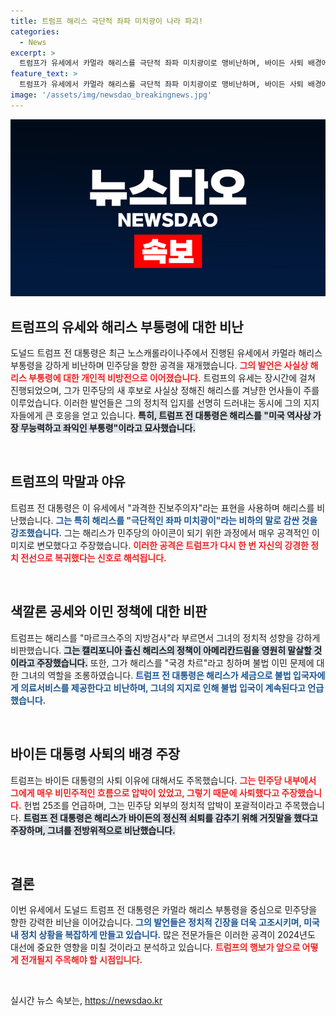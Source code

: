 ```yaml
---
title: 트럼프 해리스 극단적 좌파 미치광이 나라 파괴!
categories:
  - News
excerpt: >
  트럼프가 유세에서 카멀라 해리스를 극단적 좌파 미치광이로 맹비난하며, 바이든 사퇴 배경에 대한 의혹도 제기했습니다. 그가 다시 원색적 비난으로 돌아간 모습은 정치적 긴장을 고조시키고 있습니다.
feature_text: >
  트럼프가 유세에서 카멀라 해리스를 극단적 좌파 미치광이로 맹비난하며, 바이든 사퇴 배경에 대한 의혹도 제기했습니다. 그가 다시 원색적 비난으로 돌아간 모습은 정치적 긴장을 고조시키고 있습니다.
image: '/assets/img/newsdao_breakingnews.jpg'
---
```


<p><img src="/assets/img/newsdao_breakingnews.jpg" alt="implanttips 속보" /></p>

<h2 data-ke-size="size26">트럼프의 유세와 해리스 부통령에 대한 비난</h2>

<p data-ke-size="size16">도널드 트럼프 전 대통령은 최근 노스캐롤라이나주에서 진행된 유세에서 카멀라 해리스 부통령을 강하게 비난하며 민주당을 향한 공격을 재개했습니다. <b><span style="color: #ee2323;">그의 발언은 사실상 해리스 부통령에 대한 개인적 비방전으로 이어졌습니다.</span></b> 트럼프의 유세는 장시간에 걸쳐 진행되었으며, 그가 민주당의 새 후보로 사실상 정해진 해리스를 겨냥한 언사들이 주를 이루었습니다. 이러한 발언들은 그의 정치적 입지를 선명히 드러내는 동시에 그의 지지자들에게 큰 호응을 얻고 있습니다. <b><span style="background-color: #21538527;">특히, 트럼프 전 대통령은 해리스를 "미국 역사상 가장 무능력하고 좌익인 부통령"이라고 묘사했습니다.</span></b></p>

<p data-ke-size="size16">&nbsp;</p>

<h2 data-ke-size="size26">트럼프의 막말과 야유</h2>

<p data-ke-size="size16">트럼프 전 대통령은 이 유세에서 "과격한 진보주의자"라는 표현을 사용하며 해리스를 비난했습니다. <b><span style="color: #1a5490;">그는 특히 해리스를 "극단적인 좌파 미치광이"라는 비하의 말로 감싼 것을 강조했습니다.</span></b> 그는 해리스가 민주당의 아이콘이 되기 위한 과정에서 매우 공격적인 이미지로 변모했다고 주장했습니다. <b><span style="color: #ee2323;">이러한 공격은 트럼프가 다시 한 번 자신의 강경한 정치 전선으로 복귀했다는 신호로 해석됩니다.</span></b></p>

<p data-ke-size="size16">&nbsp;</p>

<h2 data-ke-size="size26">색깔론 공세와 이민 정책에 대한 비판</h2>

<p data-ke-size="size16">트럼프는 해리스를 "마르크스주의 지방검사"라 부르면서 그녀의 정치적 성향을 강하게 비판했습니다. <b><span style="background-color: #21538527;">그는 캘리포니아 출신 해리스의 정책이 아메리칸드림을 영원히 말살할 것이라고 주장했습니다.</span></b> 또한, 그가 해리스를 "국경 차르"라고 칭하며 불법 이민 문제에 대한 그녀의 역할을 조롱하였습니다. <b><span style="color: #1a5490;">트럼프 전 대통령은 해리스가 세금으로 불법 입국자에게 의료서비스를 제공한다고 비난하며, 그녀의 지지로 인해 불법 입국이 계속된다고 언급했습니다.</span></b></p>

<p data-ke-size="size16">&nbsp;</p>

<h2 data-ke-size="size26">바이든 대통령 사퇴의 배경 주장</h2>

<p data-ke-size="size16">트럼프는 바이든 대통령의 사퇴 이유에 대해서도 주목했습니다. <b><span style="color: #ee2323;">그는 민주당 내부에서 그에게 매우 비민주적인 흐름으로 압박이 있었고, 그렇기 때문에 사퇴했다고 주장했습니다.</span></b> 헌법 25조를 언급하며, 그는 민주당 외부의 정치적 압박이 포괄적이라고 주목했습니다. <b><span style="background-color: #21538527;">트럼프 전 대통령은 해리스가 바이든의 정신적 쇠퇴를 감추기 위해 거짓말을 했다고 주장하며, 그녀를 전방위적으로 비난했습니다.</span></b></p>

<p data-ke-size="size16">&nbsp;</p>

<h2 data-ke-size="size26">결론</h2>

<p data-ke-size="size16">이번 유세에서 도널드 트럼프 전 대통령은 카멀라 해리스 부통령을 중심으로 민주당을 향한 강력한 비난을 이어갔습니다. <b><span style="color: #1a5490;">그의 발언들은 정치적 긴장을 더욱 고조시키며, 미국 내 정치 상황을 복잡하게 만들고 있습니다.</span></b> 많은 전문가들은 이러한 공격이 2024년도 대선에 중요한 영향을 미칠 것이라고 분석하고 있습니다. <b><span style="color: #ee2323;">트럼프의 행보가 앞으로 어떻게 전개될지 주목해야 할 시점입니다.</span></b></p>

<p data-ke-size="size16">&nbsp;</p>
실시간 뉴스 속보는, <a href="https://newsdao.kr" rel="dofollow">https://newsdao.kr</a>


